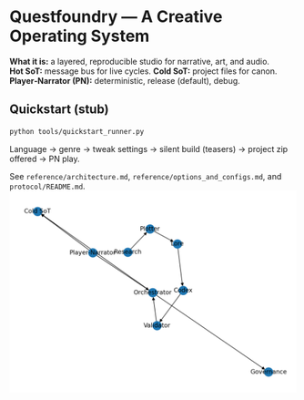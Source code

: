 
# Questfoundry — A Creative Operating System

**What it is:** a layered, reproducible studio for narrative, art, and audio.  
**Hot SoT:** message bus for live cycles. **Cold SoT:** project files for canon.  
**Player‑Narrator (PN):** deterministic, release (default), debug.

## Quickstart (stub)
```bash
python tools/quickstart_runner.py
```
Language → genre → tweak settings → silent build (teasers) → project zip offered → PN play.

See `reference/architecture.md`, `reference/options_and_configs.md`, and `protocol/README.md`.  
![System Overview](reference/system_overview.png)
